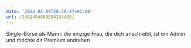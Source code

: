 ```yaml
---
date: '2022-02-09T20:30:47+01:00'
url: /1491494809894334465/
---
```

Single-Börse als Mann: die einzige Frau, die dich anschreibt, ist ein Admin und möchte dir Premium andrehen
